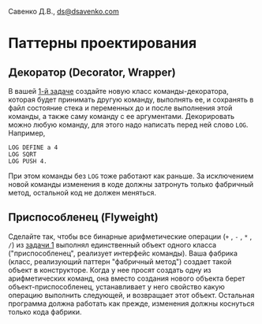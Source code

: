 Савенко Д.В., <ds@dsavenko.com>

# Паттерны проектирования

## Декоратор (Decorator, Wrapper)

В вашей [1-й задаче](../../Big-Tasks/Stack-Calculator) создайте новую класс команды-декоратора, которая будет принимать другую команду, выполнять ее, и сохранять в файл состояние стека и переменных до и после выполнения этой команды, а также саму команду с ее аргументами. Декорировать можно любую команду, для этого надо написать перед ней слово `LOG`.
Например, 

```
LOG DEFINE a 4
LOG SQRT 
LOG PUSH 4. 
```

При этом команды без `LOG` тоже работают как раньше. За исключением новой команды изменения в коде должны затронуть только фабричный метод, остальной код не должен меняться.

## Приспособленец (Flyweight)

Сделайте так, чтобы все бинарные арифметические операции (`+` , `-` , `*` , `/`) из [задачи 1](../../Big-Tasks/Stack-Calculator) выполнял единственный объект одного класса ("приспособленец", реализует интерфейс команды). Ваша фабрика (класс, реализующий паттерн "фабричный метод") создает такой объект в конструкторе. Когда у нее просят создать одну из арифметических команд, она вместо создания нового объекта берет объект-приспособленец, устанавливает у него свойство какую операцию выполнить следующей, и возвращает этот объект. Остальная программа должна работать как прежде, изменения должны коснуться только кода фабрики.
